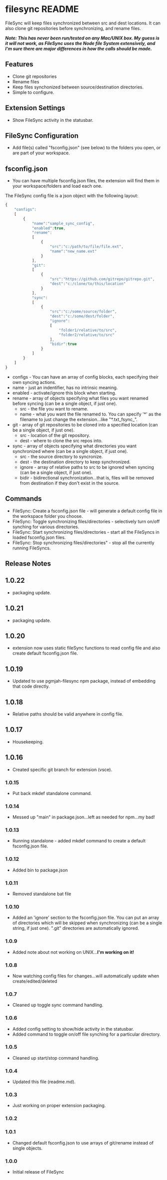 # filesync README

FileSync will keep files synchronized between src and dest locations.  It can also clone git repositories before synchronizing, and rename files.

***Note: This has never been run/tested on any Mac/UNIX box. My guess is it will not work, as FileSync uses the Node file System extensively, and I'm sure there are major differences in how the calls should be made.***

## Features

* Clone git repositories
* Rename files
* Keep files synchonized between source/destination directories.
* Simple to configure.

## Extension Settings
* Show FileSync activity in the statusbar.

## FileSync Configuration
* Add file(s) called "fsconfig.json" (see below) to the folders you open, or are part of your workspace.

## fsconfig.json
* You can have multiple fsconfig.json files, the extension will find them in your workspace/folders and load each one.

The FileSync config file is a json object with the following layout:
```javascript
{
	"configs":
	[
		{
			"name":"sample_sync_config",
			"enabled":true,
			"rename":
			[
				{
					"src":"c:/path/to/file/file.ext",
					"name":"new_name.ext"
				}
			],
			"git":
			[
				{
					"src":"https://github.com/gitrepo/gitrepo.git",
					"dest":"c:/clone/to/this/location"
				}
			],
			"sync":
			[
				{
					"src":"c:/some/source/folder",
					"dest":"c:/some/dest/folder",
					"ignore":
					[
						"folder1/relative/to/src",
						"folder2/relative/to/src"
					],
					"bidir":true
				}
			]
		}
	]
}
```
* configs - You can have an array of config blocks, each specifying their own syncing actions.
* name - just an indentifier, has no intrinsic meaning.
* enabled - activate/ignore this block when starting.
* rename - array of objects specifying what files you want renamed before syncing (can be a single object, if just one).
  * src - the file you want to rename.
  * name - what you want the file renamed to.  You can specify '\*' as the filename to just change the extension...like "*.txt_fsync_".
* git - array of git repositories to be cloned into a specified location (can be a single object, if just one).
  * src - location of the git repository.
  * dest - where to clone the src repos into.
* sync - array of objects specifying what directories you want synchronized where (can be a single object, if just one).
  * src - the source directory to syncronize.
  * dest - the destination directory to keep synchronized.
  * ignore - array of relative paths to src to be ignored when syncing (can be a single object, if just one).
  * bidir - bidirectional synchronization...that is, files will be removed from destination if they don't exist in the source.

## Commands
* FileSync: Create a fsconfig.json file - will generate a default config file in the workspace folder you choose.
* FileSync: Toggle synchronizing files/directories - selectively turn on/off synching for various directories.
* FileSync: Start synchronizing files/directories - start all the FileSyncs in loaded fsconfig.json files.
* FileSync: Stop synchronizing files/directories" - stop all the currently running FileSyncs.

## Release Notes

## 1.0.22
* packaging update.

## 1.0.21
* packaging update.

## 1.0.20
* extension now uses static fileSync functions to read config file and also create default fsconfig.json file.

## 1.0.19
* Updated to use pgmjah-filesync npm package, instead of embedding that code directly.

## 1.0.18
* Relative paths should be valid anywhere in config file.

## 1.0.17
* Housekeeping.

## 1.0.16
* Created specific git branch for extension (vsce).

### 1.0.15
* Put back mkdef standalone command.

### 1.0.14
* Messed up "main" in package.json...left as needed for npm...my bad!

### 1.0.13
* Running standalone - added mkdef command to create a default fsconfig.json file.

### 1.0.12
* Added bin to package.json

### 1.0.11
* Removed standalone bat file

### 1.0.10
* Added an 'ignore' section to the fsconfig.json file.  You can put an array of directories which will be skipped when synchronizing (can be a single string, if just one).  ".git" directories are automatically ignored.

### 1.0.9
* Added note about not working on UNIX...**I'm working on it!**

### 1.0.8
* Now watching config files for changes...will automatically update when create/edited/deleted

### 1.0.7
* Cleaned up toggle sync command handling.

### 1.0.6
* Added config setting to show/hide activity in the statusbar.
* Added command to toggle on/off file synching for a particular directory.

### 1.0.5
* Cleaned up start/stop command handling.

### 1.0.4
* Updated this file (readme.md).

### 1.0.3
* Just working on proper extension packaging.

### 1.0.2

### 1.0.1
* Changed default fsconfig.json to use arrays of git/rename instead of single objects.

### 1.0.0

* Initial release of FileSync

